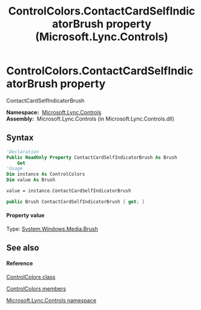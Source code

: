 ﻿---
title: ControlColors.ContactCardSelfIndicatorBrush property  (Microsoft.Lync.Controls)
TOCTitle: 'ContactCardSelfIndicatorBrush property '
ms:assetid: P:Microsoft.Lync.Controls.ControlColors.ContactCardSelfIndicatorBrush_DI_3_UC_OCS14MrefLyncWPF
ms:mtpsurl: https://msdn.microsoft.com/en-us/library/microsoft.lync.controls.controlcolors.contactcardselfindicatorbrush_di_3_uc_ocs14mreflyncwpf(v=office.15)
ms:contentKeyID: 48601532
ms.date: 07/28/2014
mtps_version: v=office.15
f1_keywords:
- Microsoft.Lync.Controls.ControlColors.ContactCardSelfIndicatorBrush
dev_langs:
- CSharp
- JScript
- VB
- other
---

# ControlColors.ContactCardSelfIndicatorBrush property

ContactCardSelfIndicatorBrush

**Namespace:**  [Microsoft.Lync.Controls](microsoft-lync-controls-namespace_1.md)  
**Assembly:**  Microsoft.Lync.Controls (in Microsoft.Lync.Controls.dll)

## Syntax

``` vb
'Declaration
Public ReadOnly Property ContactCardSelfIndicatorBrush As Brush
    Get
'Usage
Dim instance As ControlColors
Dim value As Brush

value = instance.ContactCardSelfIndicatorBrush
```

``` csharp
public Brush ContactCardSelfIndicatorBrush { get; }
```

#### Property value

Type: [System.Windows.Media.Brush](http://msdn2.microsoft.com/en-us/library/ms634880)  

## See also

#### Reference

[ControlColors class](controlcolors-class-microsoft-lync-controls_1.md)

[ControlColors members](controlcolors-members-microsoft-lync-controls_1.md)

[Microsoft.Lync.Controls namespace](microsoft-lync-controls-namespace_1.md)

